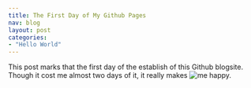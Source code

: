 ```yaml
---
title: The First Day of My Github Pages
nav: blog
layout: post
categories: 
- "Hello World"
---
```


This post marks that the first day of the establish of this Github blogsite.
Though it cost me almost two days of it, it really makes ![me](https://www.dropbox.com/s/gx5hopiea8e8uci/DSC035902.jpg) happy.